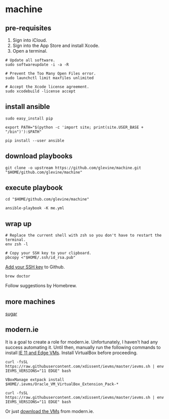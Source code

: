 # machine

## pre-requisites

1. Sign into iCloud.
2. Sign into the App Store and install Xcode.
3. Open a terminal.

```shell
# Update all software.
sudo softwareupdate -i -a -R

# Prevent the Too Many Open Files error.
sudo launchctl limit maxfiles unlimited

# Accept the Xcode license agreement.
sudo xcodebuild -license accept
```

## install ansible

```shell
sudo easy_install pip

export PATH="$(python -c 'import site; print(site.USER_BASE + "/bin")'):$PATH"

pip install --user ansible
```

## download playbooks

```shell
git clone -o upstream https://github.com/glevine/machine.git "$HOME/github.com/glevine/machine"
```

## execute playbook

```shell
cd "$HOME/github.com/glevine/machine"

ansible-playbook -K me.yml
```

## wrap up

```shell
# Replace the current shell with zsh so you don't have to restart the terminal.
env zsh -l
```

```shell
# Copy your SSH key to your clipboard.
pbcopy <"$HOME/.ssh/id_rsa.pub"
```

[Add your SSH key](https://github.com/settings/ssh/new) to Github.

```shell
brew doctor
```

Follow suggestions by Homebrew.

## more machines

[sugar](SUGAR.md)

## modern.ie

It is a goal to create a role for modern.ie. Unfortunately, I haven't had any success automating it. Until then, manually run the following commands to install [IE 11 and Edge VMs](https://xdissent.github.io/ievms/). Install VirtualBox before proceeding.

```shell
curl -fsSL https://raw.githubusercontent.com/xdissent/ievms/master/ievms.sh | env IEVMS_VERSIONS="11 EDGE" bash

VBoxManage extpack install $HOME/.ievms/Oracle_VM_VirtualBox_Extension_Pack-*

curl -fsSL https://raw.githubusercontent.com/xdissent/ievms/master/ievms.sh | env IEVMS_VERSIONS="11 EDGE" bash
```

Or just [download the VMs](https://developer.microsoft.com/en-us/microsoft-edge/tools/vms/) from modern.ie.
